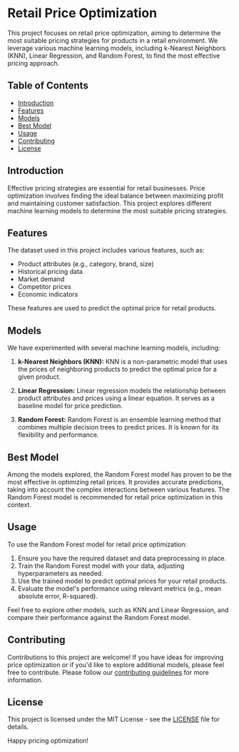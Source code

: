 # Retail Price Optimization

This project focuses on retail price optimization, aiming to determine the most suitable pricing strategies for products in a retail environment. We leverage various machine learning models, including k-Nearest Neighbors (KNN), Linear Regression, and Random Forest, to find the most effective pricing approach.

## Table of Contents
- [Introduction](#introduction)
- [Features](#features)
- [Models](#models)
- [Best Model](#best-model)
- [Usage](#usage)
- [Contributing](#contributing)
- [License](#license)

## Introduction

Effective pricing strategies are essential for retail businesses. Price optimization involves finding the ideal balance between maximizing profit and maintaining customer satisfaction. This project explores different machine learning models to determine the most suitable pricing strategies.

## Features

The dataset used in this project includes various features, such as:
- Product attributes (e.g., category, brand, size)
- Historical pricing data
- Market demand
- Competitor prices
- Economic indicators

These features are used to predict the optimal price for retail products.

## Models

We have experimented with several machine learning models, including:

1. **k-Nearest Neighbors (KNN):** KNN is a non-parametric model that uses the prices of neighboring products to predict the optimal price for a given product.

2. **Linear Regression:** Linear regression models the relationship between product attributes and prices using a linear equation. It serves as a baseline model for price prediction.

3. **Random Forest:** Random Forest is an ensemble learning method that combines multiple decision trees to predict prices. It is known for its flexibility and performance.

## Best Model

Among the models explored, the Random Forest model has proven to be the most effective in optimizing retail prices. It provides accurate predictions, taking into account the complex interactions between various features. The Random Forest model is recommended for retail price optimization in this context.

## Usage

To use the Random Forest model for retail price optimization:

1. Ensure you have the required dataset and data preprocessing in place.
2. Train the Random Forest model with your data, adjusting hyperparameters as needed.
3. Use the trained model to predict optimal prices for your retail products.
4. Evaluate the model's performance using relevant metrics (e.g., mean absolute error, R-squared).

Feel free to explore other models, such as KNN and Linear Regression, and compare their performance against the Random Forest model.

## Contributing

Contributions to this project are welcome! If you have ideas for improving price optimization or if you'd like to explore additional models, please feel free to contribute. Please follow our [contributing guidelines](CONTRIBUTING.md) for more information.

## License

This project is licensed under the MIT License - see the [LICENSE](LICENSE) file for details.

Happy pricing optimization!

